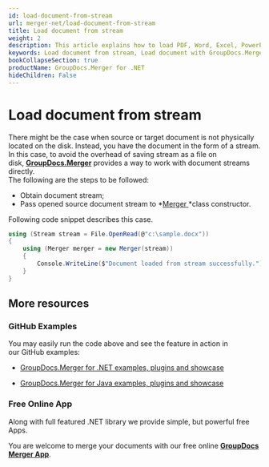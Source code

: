 ```yaml
---
id: load-document-from-stream
url: merger-net/load-document-from-stream
title: Load document from stream
weight: 2
description: This article explains how to load PDF, Word, Excel, PowerPoint documents from stream when using GroupDocs.Merger for .NET.
keywords: Load document from stream, Load document with GroupDocs.Merger
bookCollapseSection: true
productName: GroupDocs.Merger for .NET
hideChildren: False
---
```


# Load document from stream

There might be the case when source or target document is not physically located on the disk. Instead, you have the document in the form of a stream. In this case, to avoid the overhead of saving stream as a file on disk, **[GroupDocs.Merger](https://products.groupdocs.com/merger/net)** provides a way to work with document streams directly.   
The following are the steps to be followed:

*   Obtain document stream; 
*   Pass opened source document stream to *[Merger ](https://apireference.groupdocs.com/net/merger/groupdocs.merger/merger)*class constructor.

Following code snippet describes this case.

```csharp
using (Stream stream = File.OpenRead(@"c:\sample.docx"))
{
	using (Merger merger = new Merger(stream))
    {
    	Console.WriteLine($"Document loaded from stream successfully.");
	}
}
```

## More resources

### GitHub Examples 

You may easily run the code above and see the feature in action in our GitHub examples:

*   [GroupDocs.Merger for .NET examples, plugins and showcase](https://github.com/groupdocs-merger/GroupDocs.Merger-for-.NET)
    
*   [GroupDocs.Merger for Java examples, plugins and showcase](https://github.com/groupdocs-merger/GroupDocs.Merger-for-Java)
    

### Free Online App 

Along with full featured .NET library we provide simple, but powerful free Apps.

You are welcome to merge your documents with our free online **[GroupDocs Merger App](https://products.groupdocs.app/merger)**.
